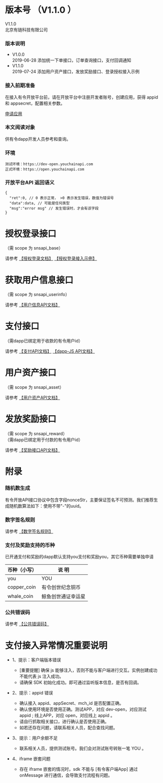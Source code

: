 # 版本号 （V1.1.0 ）
V1.1.0    
北京有链科技有限公司

### 版本说明
* V1.0.0    
2019-06-28 添加统一下单接口，订单查询接口，支付回调通知
* V1.1.0    
2019-07-24 添加用户资产接口，发放奖励接口、登录授权接入示例

### 接入前期准备

在接入有令开放平台前，请在开放平台中注册开发者账号，创建应用，获得 appid 和 appsecret，配置相关参数。

[申请应用](./apply.md)


### 本文阅读对象
供有令dapp开发人员参考和查询。

### 环境
```
测试环境：https://dev-open.youchainapi.com
正式环境：https://open.youchainapi.com
```

### 开放平台API 返回语义

```
{
  "ret":0, // 0 表示正常， >0 表示发生错误，数值为错误号
  "data":data, // 可能是任何类型
  "msg":"error msg" // 发生错误时，才会有该字段
}
```

# 授权登录接口 
（需 scope 为 snsapi_base）

请参考 [【授权登录文档】](auth.md) [【授权登录接入示例】](auth-simple.md)

# 获取用户信息接口
（需 scope 为 snsapi_userinfo）

请参考 [【用户信息API文档】](api.md)

# 支付接口
（需dapp已绑定用于收款的有令用户id）

请参考 [【支付API文档】](payment.md)     [【dapp-JS API文档】](jsapi.md) 

# 用户资产接口 
（需 scope 为 snsapi_asset）    

请参考 [【用户资产API文档】](asset.md)

# 发放奖励接口 
（需 scope 为 snsapi_reward）     
（需dapp已绑定用于付款的有令用户id）     

请参考 [【奖励接口API文档】](reward.md)

# 附录

### 随机数生成 

有令开放API接口协议中包含字段nonceStr，主要保证签名不可预测。我们推荐生成随机数算法如下：使用不带"-"的uuid。

### 数字签名规则
请参考 [【数字签名规则】](sign.md) 

### 支付及奖励支持的币种
已开通支付和奖励的dapp默认支持you支付和奖励you，其它币种需要单独申请   

| 币种（小写）    | 说 明             |
| ---           | ---               |   
| you           | YOU               |
| copper_coin   | 有令创世纪念铜币    |
| whale_coin    | 鲸鱼创世通证幸运星  |

### 公共错误码

请参考 [【公共错误码】](error.md)

# 支付接入异常情况重要说明 

- 1、提示：客户端版本错误
  * [重要提醒] 确保 js 能够注入，否则不能与客户端进行交互。实例创建成功不能代表 js 注入成功。
  * 请确保 SDK 初始化成功。即可通过监听版本信息，是否有回调。
  
- 2、提示：appid 错误
  * 确认接入 appid、appSecret、mch_id 是否配置正确。
  * 确认使用环境是否使用正确。测试APP，对应 dev-open，对应测试 appid ; 线上APP，对应 open，对应线上 appid 。
  * 请自行抓取相关接口，进行确认是否使用正确。
  * 如若还存在问题，请联系相关人员，配合查找问题。
  
- 3、提示：用户余额不足
  * 联系相关人员，提供测试账号。我们会对测试账号转账一笔 YOU 。  

- 4、iframe 嵌套问题
  * 存在 iframe 嵌套的情况时，sdk 不能与 [有令客户端App] 通过 onMessage 进行通信，会导致支付流程有问题。 